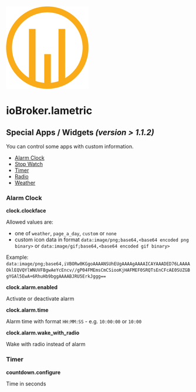 ![Logo](../../admin/lametric.png)

# ioBroker.lametric

## Special Apps / Widgets *(version > 1.1.2)*

You can control some apps with custom information.

- [Alarm Clock](https://apps.lametric.com/apps/alarm_clock/68)
- [Stop Watch](https://apps.lametric.com/apps/stopwatch/71)
- [Timer](https://apps.lametric.com/apps/timer/72)
- [Radio](https://apps.lametric.com/apps/radio/70)
- [Weather](https://apps.lametric.com/apps/weather/69)

### Alarm Clock

**clock.clockface**

Allowed values are:

- one of `weather`, `page_a_day`, `custom` or `none`
- custom icon data in format `data:image/png;base64,<base64 encoded png binary>` or `data:image/gif;base64,<base64 encoded gif binary>`

Example: `data:image/png;base64,iVBORw0KGgoAAAANSUhEUgAAAAgAAAAICAYAAADED76LAAAAOklEQVQYlWNUVFBgwAeYcEncv//gP04FMEmsCmCSiooKjHAFMEF0SRQTsEnCFcAE0SUZGBgYGAl5EwA+6RhuHb9bggAAAABJRU5ErkJggg==`

**clock.alarm.enabled**

Activate or deactivate alarm

**clock.alarm.time**

Alarm time with format ``HH:MM:SS`` - e.g. ``10:00:00`` or ``10:00``

**clock.alarm.wake_with_radio**

Wake with radio instead of alarm

### Timer

**countdown.configure**

Time in seconds
